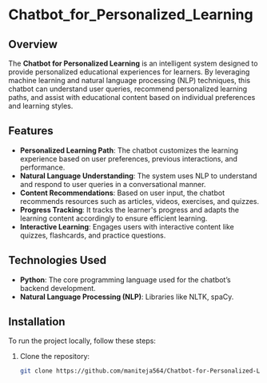 # Chatbot_for_Personalized_Learning

## Overview
The **Chatbot for Personalized Learning** is an intelligent system designed to provide personalized educational experiences for learners. By leveraging machine learning and natural language processing (NLP) techniques, this chatbot can understand user queries, recommend personalized learning paths, and assist with educational content based on individual preferences and learning styles.

## Features
- **Personalized Learning Path**: The chatbot customizes the learning experience based on user preferences, previous interactions, and performance.
- **Natural Language Understanding**: The system uses NLP to understand and respond to user queries in a conversational manner.
- **Content Recommendations**: Based on user input, the chatbot recommends resources such as articles, videos, exercises, and quizzes.
- **Progress Tracking**: It tracks the learner's progress and adapts the learning content accordingly to ensure efficient learning.
- **Interactive Learning**: Engages users with interactive content like quizzes, flashcards, and practice questions.

## Technologies Used
- **Python**: The core programming language used for the chatbot’s backend development.
- **Natural Language Processing (NLP)**: Libraries like NLTK, spaCy.
## Installation
To run the project locally, follow these steps:

1. Clone the repository:
   ```bash
   git clone https://github.com/maniteja564/Chatbot-for-Personalized-Learning.git
